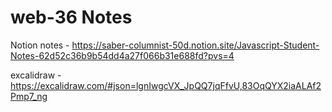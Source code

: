 # web-36 Notes

Notion notes - https://saber-columnist-50d.notion.site/Javascript-Student-Notes-62d52c36b9b54dd4a27f066b31e688fd?pvs=4

excalidraw - https://excalidraw.com/#json=lgnIwgcVX_JpQQ7jqFfvU,83OqQYX2iaALAf2Pmp7_ng
